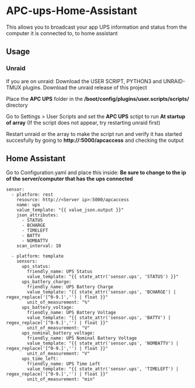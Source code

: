 # APC-ups-Home-Assistant
This allows you to broadcast your app UPS information and status from the computer it is connected to, to home assistant

## Usage

### Unraid
If you are on unraid:
Download the USER SCRIPT, PYTHON3 and UNRAID-TMUX plugins.
Download the unraid release of this project

Place the **APC UPS** folder in the **/boot/config/plugins/user.scripts/scripts/** directory

Go to Settings > User Scripts and set the **APC UPS** sctipt to run **At startup of array** (If the script does not appear, try restarting unraid first)

Restart unraid or the array to make the script run and verify it has started succesfully by going to **http://<Unraid IP>:5000/apcaccess** and checking the output

## Home Assistant
Go to Configuration.yaml and place this inside:
**Be sure to change <Server ip> to the ip of the server/computer that has the ups connected**

```
sensor:
  - platform: rest
    resource: http://<Server ip>:5000/apcaccess
    name: ups
    value_template: "{{ value_json.output }}"
    json_attributes:
      - STATUS
      - BCHARGE
      - TIMELEFT
      - BATTV
      - NOMBATTV
    scan_interval: 10

  - platform: template
    sensors:
      ups_status:
        friendly_name: UPS Status
        value_template: "{{ state_attr('sensor.ups', 'STATUS') }}"
      ups_battery_charge:
        friendly_name: UPS Battery Charge
        value_template: "{{ state_attr('sensor.ups', 'BCHARGE') | regex_replace('[^0-9.]','') | float }}"
        unit_of_measurement: "%"
      ups_battery_voltage:
        friendly_name: UPS Battery Voltage
        value_template: "{{ state_attr('sensor.ups', 'BATTV') | regex_replace('[^0-9.]','') | float }}"
        unit_of_measurement: "V"
      ups_nominal_battery_voltage:
        friendly_name: UPS Nominal Battery Voltage
        value_template: "{{ state_attr('sensor.ups', 'NOMBATTV') | regex_replace('[^0-9.]','') | float }}"
        unit_of_measurement: "V"
      ups_time_left:
        friendly_name: UPS Time Left
        value_template: "{{ state_attr('sensor.ups', 'TIMELEFT') | regex_replace('[^0-9.]','') | float }}"
        unit_of_measurement: "min"
```
